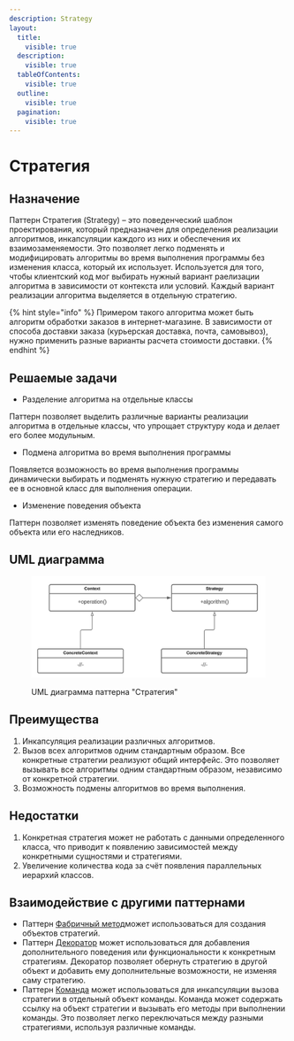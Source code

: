 ```yaml
---
description: Strategy
layout:
  title:
    visible: true
  description:
    visible: true
  tableOfContents:
    visible: true
  outline:
    visible: true
  pagination:
    visible: true
---
```


# Стратегия

## Назначение

Паттерн Стратегия (Strategy) – это поведенческий шаблон проектирования, который предназначен для определения реализации алгоритмов, инкапсуляции каждого из них и обеспечения их взаимозаменяемости. Это позволяет легко подменять и модифицировать алгоритмы во время выполнения программы без изменения класса, который их использует. Используется для того, чтобы клиентский код мог выбирать нужный вариант раелизации алгоритма в зависимости от контекста или условий. Каждый вариант реализации алгоритма выделяется в отдельную стратегию.

{% hint style="info" %}
Примером такого алгоритма может быть алгоритм обработки заказов в интернет-магазине. В зависимости от способа доставки заказа (курьерская доставка, почта, самовывоз), нужно применить разные варианты расчета стоимости доставки.
{% endhint %}

## Решаемые задачи

* Разделение алгоритма на отдельные классы

Паттерн позволяет выделить различные варианты реализации алгоритма в отдельные классы, что упрощает структуру кода и делает его более модульным.

* Подмена алгоритма во время выполнения программы

Появляется возможность во время выполнения программы динамически выбирать и подменять нужную стратегию и передавать ее в основной класс для выполнения операции.

* Изменение поведения объекта

Паттерн позволяет изменять поведение объекта без изменения самого объекта или его наследников.

## UML диаграмма

<div data-full-width="true">

<figure><img src="../../../.gitbook/assets/strategy_white.png" alt=""><figcaption><p>UML диаграмма паттерна "Стратегия"</p></figcaption></figure>

</div>

## Преимущества

1. Инкапсуляция реализации различных алгоритмов.
2. Вызов всех алгоритмов одним стандартным образом. Все конкретные стратегии реализуют общий интерфейс. Это позволяет вызывать все алгоритмы одним стандартным образом, независимо от конкретной стратегии.
3. Возможность подмены алгоритмов во время выполнения.

## Недостатки

1. Конкретная стратегия может не работать с данными определенного класса, что приводит к появлению зависимостей между конкретными сущностями и стратегиями.
2. Увеличение количества кода за счёт появления параллельных иерархий классов.

## Взаимодействие с другими паттернами

* Паттерн [Фабричный метод](../../creationals-patterns/factory-method/)может использоваться для создания объектов стратегий.
* Паттерн [Декоратор](../../structural-patterns/dekorator/) может использоваться для добавления дополнительного поведения или функциональности к конкретным стратегиям. Декоратор позволяет обернуть стратегию в другой объект и добавить ему дополнительные возможности, не изменяя саму стратегию.
* Паттерн [Команда](../command/) может использоваться для инкапсуляции вызова стратегии в отдельный объект команды. Команда может содержать ссылку на объект стратегии и вызывать его методы при выполнении команды. Это позволяет легко переключаться между разными стратегиями, используя различные команды.
